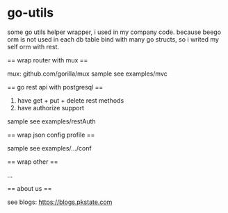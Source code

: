 # go-utils

some go utils helper wrapper, i used in my company code.
because beego orm is not used in each db table bind with many go structs, so i writed my self orm with rest.


== wrap router with mux ==

mux: github.com/gorilla/mux
sample see examples/mvc

== go rest api with postgresql ==

1. have get + put + delete rest methods
1. have authorize support

sample see examples/restAuth

== wrap json config profile ==

sample see examples/.../conf

== wrap other ==

...

== about us ==

see blogs: https://blogs.pkstate.com
